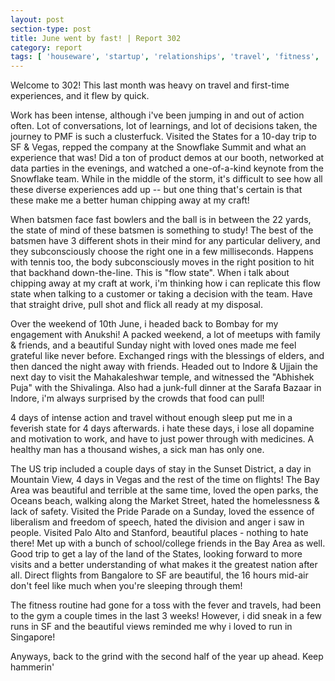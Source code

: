 ```yaml
---
layout: post
section-type: post
title: June went by fast! | Report 302
category: report
tags: [ 'houseware', 'startup', 'relationships', 'travel', 'fitness', 'health' ]
---
```


Welcome to 302! This last month was heavy on travel and first-time experiences, and it flew by quick.

Work has been intense, although i've been jumping in and out of action often. Lot of conversations, lot of learnings, and lot of decisions taken, the journey to PMF is such a clusterfuck. Visited the States for a 10-day trip to SF & Vegas, repped the company at the Snowflake Summit and what an experience that was! Did a ton of product demos at our booth, networked at data parties in the evenings, and watched a one-of-a-kind keynote from the Snowflake team. While in the middle of the storm, it's difficult to see how all these diverse experiences add up -- but one thing that's certain is that these make me a better human chipping away at my craft! 

When batsmen face fast bowlers and the ball is in between the 22 yards, the state of mind of these batsmen is something to study! The best of the batsmen have 3 different shots in their mind for any particular delivery, and they subconsciously choose the right one in a few milliseconds. Happens with tennis too, the body subconsciously moves in the right position to hit that backhand down-the-line. This is "flow state". When i talk about chipping away at my craft at work, i'm thinking how i can replicate this flow state when talking to a customer or taking a decision with the team. Have that straight drive, pull shot and flick all ready at my disposal.

Over the weekend of 10th June, i headed back to Bombay for my engagement with Anukshi! A packed weekend, a lot of meetups with family & friends, and a beautiful Sunday night with loved ones made me feel grateful like never before. Exchanged rings with the blessings of elders, and then danced the night away with friends. Headed out to Indore & Ujjain the next day to visit the Mahakaleshwar temple, and witnessed the "Abhishek Puja" with the Shivalinga. Also had a junk-full dinner at the Sarafa Bazaar in Indore, i'm always surprised by the crowds that food can pull!

4 days of intense action and travel without enough sleep put me in a feverish state for 4 days afterwards. i hate these days, i lose all dopamine and motivation to work, and have to just power through with medicines. A healthy man has a thousand wishes, a sick man has only one. 

The US trip included a couple days of stay in the Sunset District, a day in Mountain View, 4 days in Vegas and the rest of the time on flights! The Bay Area was beautiful and terrible at the same time, loved the open parks, the Oceans beach, walking along the Market Street, hated the homelessness & lack of safety. Visited the Pride Parade on a Sunday, loved the essence of liberalism and freedom of speech, hated the division and anger i saw in people. Visited Palo Alto and Stanford, beautiful places - nothing to hate there! Met up with a bunch of school/college friends in the Bay Area as well. Good trip to get a lay of the land of the States, looking forward to more visits and a better understanding of what makes it the greatest nation after all. Direct flights from Bangalore to SF are beautiful, the 16 hours mid-air don't feel like much when you're sleeping through them!

The fitness routine had gone for a toss with the fever and travels, had been to the gym a couple times in the last 3 weeks! However, i did sneak in a few runs in SF and the beautiful views reminded me why i loved to run in Singapore!

Anyways, back to the grind with the second half of the year up ahead. Keep hammerin'